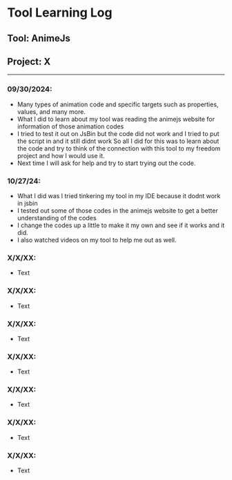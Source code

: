 # Tool Learning Log

## Tool: **AnimeJs**

## Project: **X**

---

### 09/30/2024:
* Many types of animation code and specific targets such as properties, values, and many more.
* What I did to learn about my tool was reading the animejs website for information of those animation codes
* I tried to test it out on JsBin but the code did not work and I tried to put the script in and it still didnt work
So all I did for this was to learn about the code and try to think of the connection with this tool to my freedom project and how I would use it.
* Next time I will ask for help and try to start trying out the code.

### 10/27/24:
* What I did was I tried tinkering my tool in my IDE because it dodnt work in jsbin
* I tested out some of those codes in the animejs website to get a better understanding of the codes
* I change the codes up a little to make it my own and see if it works and it did.
* I also watched videos on my tool to help me out as well.

### X/X/XX:
* Text

### X/X/XX:
* Text

### X/X/XX:
* Text

### X/X/XX:
* Text

### X/X/XX:
* Text

### X/X/XX:
* Text

### X/X/XX:
* Text


<!--
* Links you used today (websites, videos, etc)
* Things you tried, progress you made, etc
* Challenges, a-ha moments, etc
* Questions you still have
* What you're going to try next
-->
